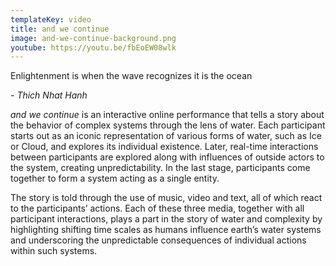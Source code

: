 ```yaml
---
templateKey: video
title: and we continue
image: and-we-continue-background.png
youtube: https://youtu.be/fbEoEW08wlk
---
```



Enlightenment is when the wave recognizes it is the ocean

*- Thich Nhat Hanh*

*and we continue* is an interactive online performance that tells a story about the behavior of complex systems through the lens of water. Each participant starts out as an iconic representation of various forms of water, such as Ice or Cloud, and explores its individual existence. Later, real-time interactions between participants are explored along with influences of outside actors to the system, creating unpredictability. In the last stage, participants come together to form a system acting as a single entity.

The story is told through the use of music, video and text, all of which react to the participants’ actions. Each of these three media, together with all participant interactions, plays a part in the story of water and complexity by highlighting shifting time scales as humans influence earth’s water systems and underscoring the unpredictable consequences of individual actions within such systems.